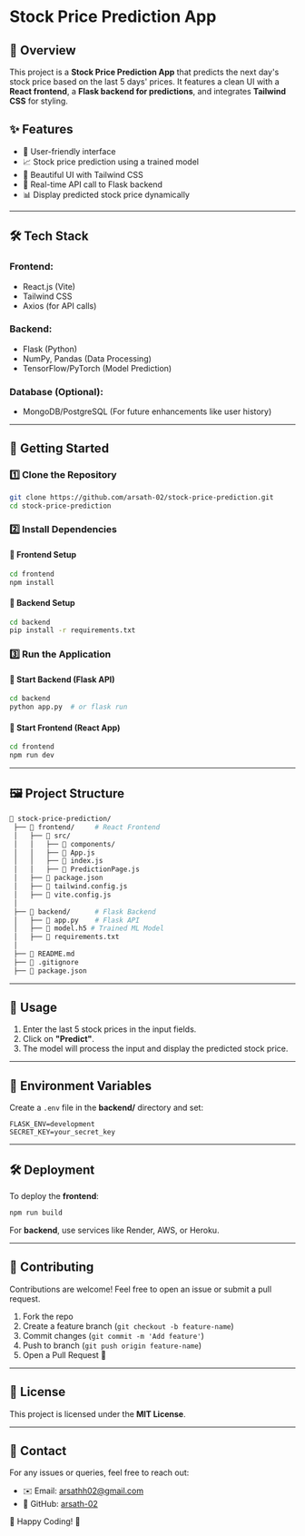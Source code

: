 # Stock Price Prediction App

## 📌 Overview

This project is a **Stock Price Prediction App** that predicts the next day's stock price based on the last 5 days' prices. It features a clean UI with a **React frontend**, a **Flask backend for predictions**, and integrates **Tailwind CSS** for styling.

## ✨ Features

- 🌟 User-friendly interface
- 📈 Stock price prediction using a trained model
- 🎨 Beautiful UI with Tailwind CSS
- 🔄 Real-time API call to Flask backend
- 📊 Display predicted stock price dynamically

---

## 🛠️ Tech Stack

### **Frontend:**

- React.js (Vite)
- Tailwind CSS
- Axios (for API calls)

### **Backend:**

- Flask (Python)
- NumPy, Pandas (Data Processing)
- TensorFlow/PyTorch (Model Prediction)

### **Database (Optional):**

- MongoDB/PostgreSQL (For future enhancements like user history)

---

## 🚀 Getting Started

### 1️⃣ Clone the Repository

```bash
git clone https://github.com/arsath-02/stock-price-prediction.git
cd stock-price-prediction
```

### 2️⃣ Install Dependencies

#### 📌 Frontend Setup

```bash
cd frontend
npm install
```

#### 📌 Backend Setup

```bash
cd backend
pip install -r requirements.txt
```

### 3️⃣ Run the Application

#### 🏃 Start Backend (Flask API)

```bash
cd backend
python app.py  # or flask run
```

#### 🏃 Start Frontend (React App)

```bash
cd frontend
npm run dev
```

---

## 🖼️ Project Structure

```bash
📂 stock-price-prediction/
 ├── 📂 frontend/     # React Frontend
 │   ├── 📂 src/
 │   │   ├── 📂 components/
 │   │   ├── 📜 App.js
 │   │   ├── 📜 index.js
 │   │   ├── 📜 PredictionPage.js
 │   ├── 📜 package.json
 │   ├── 📜 tailwind.config.js
 │   ├── 📜 vite.config.js
 │
 ├── 📂 backend/      # Flask Backend
 │   ├── 📜 app.py    # Flask API
 │   ├── 📜 model.h5 # Trained ML Model
 │   ├── 📜 requirements.txt
 │
 ├── 📜 README.md
 ├── 📜 .gitignore
 ├── 📜 package.json
```

---

## 🎯 Usage

1. Enter the last 5 stock prices in the input fields.
2. Click on **"Predict"**.
3. The model will process the input and display the predicted stock price.

---

## 📌 Environment Variables

Create a `.env` file in the **backend/** directory and set:

```env
FLASK_ENV=development
SECRET_KEY=your_secret_key
```

---

## 🛠️ Deployment

To deploy the **frontend**:

```bash
npm run build
```

For **backend**, use services like Render, AWS, or Heroku.

---

## 🤝 Contributing

Contributions are welcome! Feel free to open an issue or submit a pull request.

1. Fork the repo
2. Create a feature branch (`git checkout -b feature-name`)
3. Commit changes (`git commit -m 'Add feature'`)
4. Push to branch (`git push origin feature-name`)
5. Open a Pull Request 🚀

---

## 📝 License

This project is licensed under the **MIT License**.

---

## 📧 Contact

For any issues or queries, feel free to reach out:

- ✉️ Email: [arsathh02@gmail.com](mailto:arsathh02@gmail.com)
- 🔗 GitHub: [arsath-02](https://github.com/arsath-02)

🚀 Happy Coding! 🎯
